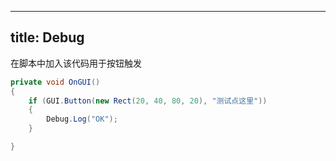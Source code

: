 
---
title: Debug
---

在脚本中加入该代码用于按钮触发
``` C#
private void OnGUI()  
{  
    if (GUI.Button(new Rect(20, 40, 80, 20), "测试点这里"))  
    {        
	    Debug.Log("OK");  
    }

}
```